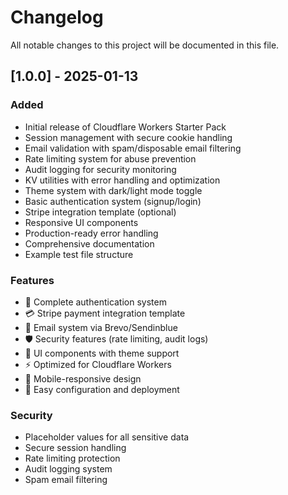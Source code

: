 # Changelog

All notable changes to this project will be documented in this file.

## [1.0.0] - 2025-01-13

### Added
- Initial release of Cloudflare Workers Starter Pack
- Session management with secure cookie handling
- Email validation with spam/disposable email filtering
- Rate limiting system for abuse prevention
- Audit logging for security monitoring
- KV utilities with error handling and optimization
- Theme system with dark/light mode toggle
- Basic authentication system (signup/login)
- Stripe integration template (optional)
- Responsive UI components
- Production-ready error handling
- Comprehensive documentation
- Example test file structure

### Features
- 🔐 Complete authentication system
- 💳 Stripe payment integration template
- 📧 Email system via Brevo/Sendinblue
- 🛡️ Security features (rate limiting, audit logs)
- 🎨 UI components with theme support
- ⚡ Optimized for Cloudflare Workers
- 📱 Mobile-responsive design
- 🔧 Easy configuration and deployment

### Security
- Placeholder values for all sensitive data
- Secure session handling
- Rate limiting protection
- Audit logging system
- Spam email filtering
